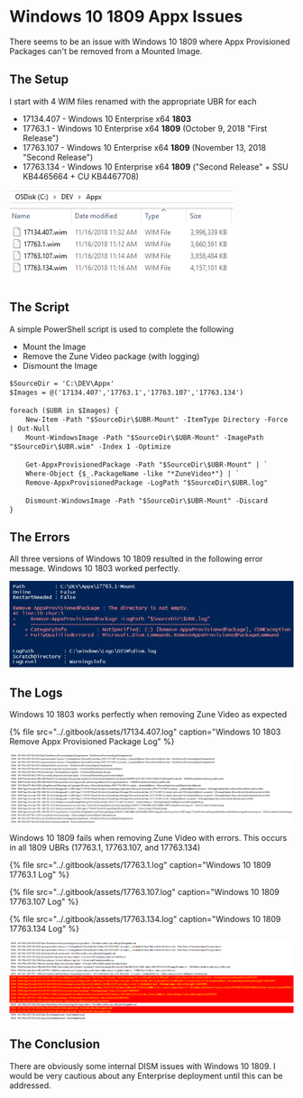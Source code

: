 # Windows 10 1809 Appx Issues

There seems to be an issue with Windows 10 1809 where Appx Provisioned Packages can't be removed from a Mounted Image.

## The Setup

I start with 4 WIM files renamed with the appropriate UBR for each

* 17134.407 - Windows 10 Enterprise x64 **1803**
* 17763.1 - Windows 10 Enterprise x64 **1809** \(October 9, 2018 "First Release"\)
* 17763.107 - Windows 10 Enterprise x64 **1809** \(November 13, 2018 "Second Release"\)
* 17763.134 - Windows 10 Enterprise x64 **1809** \("Second Release" + SSU KB4465664 + CU KB4467708\)

![](../.gitbook/assets/2018-11-16_11-33-15.png)

## The Script

A simple PowerShell script is used to complete the following

* Mount the Image
* Remove the Zune Video package \(with logging\)
* Dismount the Image



```text
$SourceDir = 'C:\DEV\Appx'
$Images = @('17134.407','17763.1','17763.107','17763.134')

foreach ($UBR in $Images) {
    New-Item -Path "$SourceDir\$UBR-Mount" -ItemType Directory -Force | Out-Null
    Mount-WindowsImage -Path "$SourceDir\$UBR-Mount" -ImagePath "$SourceDir\$UBR.wim" -Index 1 -Optimize
    
    Get-AppxProvisionedPackage -Path "$SourceDir\$UBR-Mount" | `
    Where-Object {$_.PackageName -like "*ZuneVideo*"} | `
    Remove-AppxProvisionedPackage -LogPath "$SourceDir\$UBR.log"
    
    Dismount-WindowsImage -Path "$SourceDir\$UBR-Mount" -Discard
}
```

## The Errors

All three versions of Windows 10 1809 resulted in the following error message.  Windows 10 1803 worked perfectly.

![](../.gitbook/assets/2018-11-16_12-01-03.png)

## The Logs

Windows 10 1803 works perfectly when removing Zune Video as expected

{% file src="../.gitbook/assets/17134.407.log" caption="Windows 10 1803 Remove Appx Provisioned Package Log" %}

![Windows 10 1803](../.gitbook/assets/2018-11-16_12-05-42.png)

Windows 10 1809 fails when removing Zune Video with errors.  This occurs in all 1809 UBRs \(17763.1, 17763.107, and 17763.134\)

{% file src="../.gitbook/assets/17763.1.log" caption="Windows 10 1809 17763.1 Log" %}

{% file src="../.gitbook/assets/17763.107.log" caption="Windows 10 1809 17763.107 Log" %}

{% file src="../.gitbook/assets/17763.134.log" caption="Windows 10 1809 17763.134 Log" %}

![Windows 10 1809](../.gitbook/assets/2018-11-16_12-04-25.png)

## The Conclusion

There are obviously some internal DISM issues with Windows 10 1809.  I would be very cautious about any Enterprise deployment until this can be addressed.





